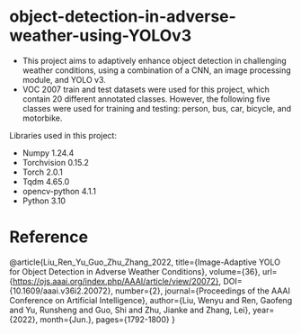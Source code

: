 # object-detection-in-adverse-weather-using-YOLOv3
- This project aims to adaptively enhance object detection in challenging weather conditions, using a
combination of a CNN, an image processing module, and YOLO v3.
- VOC 2007 train and test datasets were used for this project, which contain 20
different annotated classes. However, the following five classes were used for 
training and testing: person, bus, car, bicycle, and motorbike.    

Libraries used in this project:
- Numpy 1.24.4
- Torchvision 0.15.2
- Torch 2.0.1
- Tqdm 4.65.0
- opencv-python 4.1.1
- Python 3.10

# Reference
@article{Liu_Ren_Yu_Guo_Zhu_Zhang_2022, title={Image-Adaptive YOLO for Object Detection in Adverse Weather Conditions}, volume={36}, url={https://ojs.aaai.org/index.php/AAAI/article/view/20072}, DOI={10.1609/aaai.v36i2.20072}, number={2}, journal={Proceedings of the AAAI Conference on Artificial Intelligence}, author={Liu, Wenyu and Ren, Gaofeng and Yu, Runsheng and Guo, Shi and Zhu, Jianke and Zhang, Lei}, year={2022}, month={Jun.}, pages={1792-1800} }
